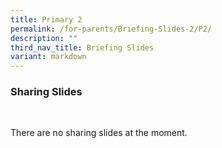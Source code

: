 ```yaml
---
title: Primary 2
permalink: /for-parents/Briefing-Slides-2/P2/
description: ""
third_nav_title: Briefing Slides
variant: markdown
---
```

### Sharing  Slides
<br>

There  are no sharing slides at the moment.
